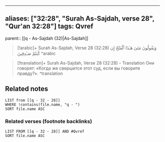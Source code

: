 
---
aliases: ["32:28", "Surah As-Sajdah, verse 28", "Qur'an 32:28"]
tags: Qvref
---

parent:: [[q - As-Sajdah (32)|As-Sajdah]]

> [!arabic]+ Surah As-Sajdah, Verse 28 (32:28)
> <span class="quran-arabic">وَيَقُولُونَ مَتَىٰ هَـٰذَا ٱلْفَتْحُ إِن كُنتُمْ صَـٰدِقِينَ</span>
^arabic

> [!translation]+ Surah As-Sajdah, Verse 28 (32:28) - Translation
> Они говорят: «Когда же свершится этот суд, если вы говорите правду?».
^translation



## Related notes
```dataview
LIST from [[q - 32 - 28]]
WHERE !contains(file.name, "q - ")
SORT file.name ASC
```

### Related verses (footnote backlinks)
```dataview
LIST FROM [[q - 32 - 28]] AND #Qvref
SORT file.name ASC
```

